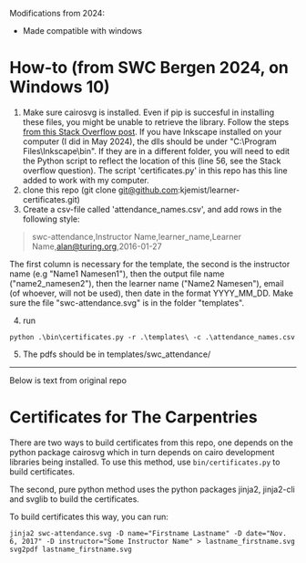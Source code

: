 Modifications from 2024:

* Made compatible with windows

# How-to (from SWC Bergen 2024, on Windows 10)


1. Make sure cairosvg is installed. Even if pip is succesful in installing these files, you might be unable to retrieve the library. Follow the steps [from this Stack Overflow post](https://stackoverflow.com/a/60220855/11598009). If you have Inkscape installed on your computer (I did in May 2024), the dlls should be under "C:\Program Files\Inkscape\bin". If they are in a different folder, you will need to edit the Python script to reflect the location of this (line 56, see the Stack overflow question). The script 'certificates.py' in this repo has this line added to work with my computer.
2. clone this repo (git clone git@github.com:kjemist/learner-certificates.git) 
3. Create a csv-file called 'attendance_names.csv', and add rows in the following style:
> swc-attendance,Instructor Name,learner_name,Learner Name,alan@turing.org,2016-01-27
>
The first column is necessary for the template, the second is the instructor name (e.g "Name1 Namesen1"), then the output file name ("name2_namesen2"), then the learner name ("Name2 Namesen"), email (of whoever, will not be used), then date in the format YYYY_MM_DD. Make sure the file "swc-attendance.svg" is in the folder "templates".

4. run
```
python .\bin\certificates.py -r .\templates\ -c .\attendance_names.csv
```

5. The pdfs should be in templates/swc_attendance/


------------------------
Below is text from original repo

# Certificates for The Carpentries


There are two ways to build certificates from this repo, one depends on the python package cairosvg which in turn depends on cairo development libraries being installed. To use this method, use `bin/certificates.py` to build certificates.

The second, pure python method uses the python packages jinja2, jinja2-cli and svglib to build the certificates.

To build certificates this way, you can run:
```
jinja2 swc-attendance.svg -D name="Firstname Lastname" -D date="Nov. 6, 2017" -D instructor="Some Instructor Name" > lastname_firstname.svg
svg2pdf lastname_firstname.svg 
```

